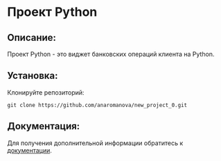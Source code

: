 # Проект Python

## Описание:

Проект Python - это виджет банковских операций клиента на Python.

## Установка:

Клонируйте репозиторий:
```
git clone https://github.com/anaromanova/new_project_0.git
```

## Документация:

Для получения дополнительной информации обратитесь к [документации](docs/README.md).

